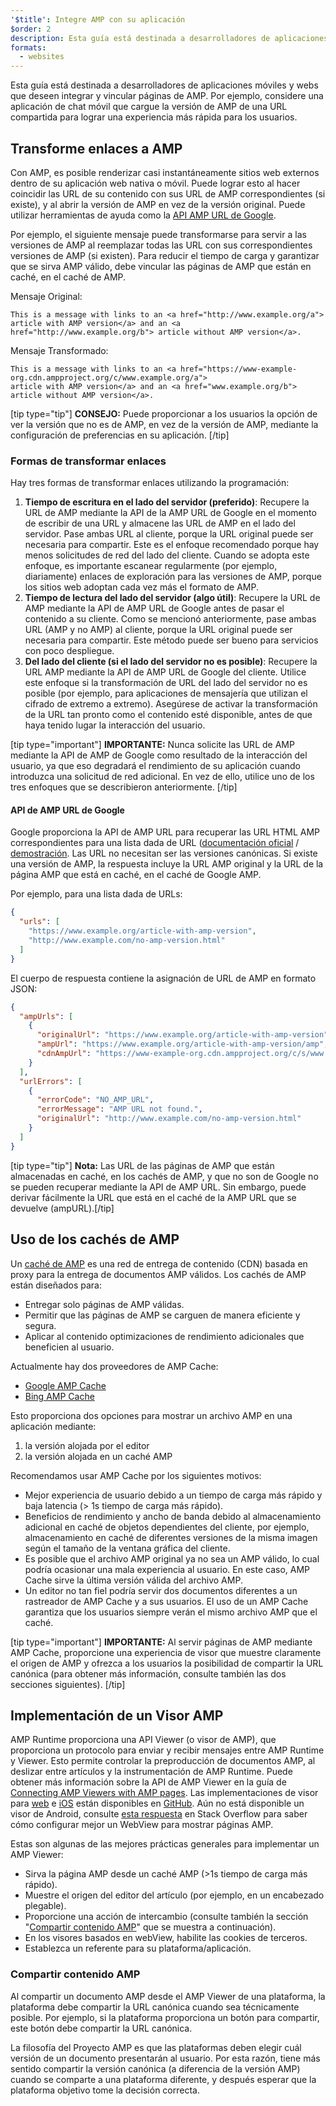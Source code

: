 ```yaml
---
'$title': Integre AMP con su aplicación
$order: 2
description: Esta guía está destinada a desarrolladores de aplicaciones móviles y webs que deseen integrar y vincular páginas de AMP. Por ejemplo, considere una aplicación de chat móvil...
formats:
  - websites
---
```


Esta guía está destinada a desarrolladores de aplicaciones móviles y webs que deseen integrar y vincular páginas de AMP. Por ejemplo, considere una aplicación de chat móvil que cargue la versión de AMP de una URL compartida para lograr una experiencia más rápida para los usuarios.

## Transforme enlaces a AMP

Con AMP, es posible renderizar casi instantáneamente sitios web externos dentro de su aplicación web nativa o móvil. Puede lograr esto al hacer coincidir las URL de su contenido con sus URL de AMP correspondientes (si existe), y al abrir la versión de AMP en vez de la versión original. Puede utilizar herramientas de ayuda como la [API AMP URL de Google](https://developers.google.com/amp/cache/use-amp-url).

Por ejemplo, el siguiente mensaje puede transformarse para servir a las versiones de AMP al reemplazar todas las URL con sus correspondientes versiones de AMP (si existen). Para reducir el tiempo de carga y garantizar que se sirva AMP válido, debe vincular las páginas de AMP que están en caché, en el caché de AMP.

Mensaje Original:

```text
This is a message with links to an <a href="http://www.example.org/a">
article with AMP version</a> and an <a href="http://www.example.org/b"> article without AMP version</a>.
```

Mensaje Transformado:

```text
This is a message with links to an <a href="https://www-example-org.cdn.ampproject.org/c/www.example.org/a">
article with AMP version</a> and an <a href="www.example.org/b"> article without AMP version</a>.
```

[tip type="tip"] **CONSEJO:** Puede proporcionar a los usuarios la opción de ver la versión que no es de AMP, en vez de la versión de AMP, mediante la configuración de preferencias en su aplicación. [/tip]

### Formas de transformar enlaces

Hay tres formas de transformar enlaces utilizando la programación:

1. **Tiempo de escritura en el lado del servidor (preferido)**: Recupere la URL de AMP mediante la API de la AMP URL de Google en el momento de escribir de una URL y almacene las URL de AMP en el lado del servidor. Pase ambas URL al cliente, porque la URL original puede ser necesaria para compartir. Este es el enfoque recomendado porque hay menos solicitudes de red del lado del cliente. Cuando se adopta este enfoque, es importante escanear regularmente (por ejemplo, diariamente) enlaces de exploración para las versiones de AMP, porque los sitios web adoptan cada vez más el formato de AMP.
2. **Tiempo de lectura del lado del servidor (algo útil)**: Recupere la URL de AMP mediante la API de AMP URL de Google antes de pasar el contenido a su cliente. Como se mencionó anteriormente, pase ambas URL (AMP y no AMP) al cliente, porque la URL original puede ser necesaria para compartir. Este método puede ser bueno para servicios con poco despliegue.
3. **Del lado del cliente (si el lado del servidor no es posible)**: Recupere la URL AMP mediante la API de AMP URL de Google del cliente. Utilice este enfoque si la transformación de URL del lado del servidor no es posible (por ejemplo, para aplicaciones de mensajería que utilizan el cifrado de extremo a extremo). Asegúrese de activar la transformación de la URL tan pronto como el contenido esté disponible, antes de que haya tenido lugar la interacción del usuario.

[tip type="important"] <strong>IMPORTANTE:</strong> Nunca solicite las URL de AMP mediante la API de AMP de Google como resultado de la interacción del usuario, ya que eso degradará el rendimiento de su aplicación cuando introduzca una solicitud de red adicional. En vez de ello, utilice uno de los tres enfoques que se describieron anteriormente. [/tip]

#### API de AMP URL de Google

Google proporciona la API de AMP URL para recuperar las URL HTML AMP correspondientes para una lista dada de URL ([documentación oficial](https://developers.google.com/amp/cache/use-amp-url) / [demostración](../../../documentation/examples/documentation/Using_the_AMP_URL_API.html). Las URL no necesitan ser las versiones canónicas. Si existe una versión de AMP, la respuesta incluye la URL AMP original y la URL de la página AMP que está en caché, en el caché de Google AMP.

Por ejemplo, para una lista dada de URLs:

```json
{
  "urls": [
    "https://www.example.org/article-with-amp-version",
    "http://www.example.com/no-amp-version.html"
  ]
}
```

El cuerpo de respuesta contiene la asignación de URL de AMP en formato JSON:

```json
{
  "ampUrls": [
    {
      "originalUrl": "https://www.example.org/article-with-amp-version",
      "ampUrl": "https://www.example.org/article-with-amp-version/amp",
      "cdnAmpUrl": "https://www-example-org.cdn.ampproject.org/c/s/www.example.org/article-with-amp-version"
    }
  ],
  "urlErrors": [
    {
      "errorCode": "NO_AMP_URL",
      "errorMessage": "AMP URL not found.",
      "originalUrl": "http://www.example.com/no-amp-version.html"
    }
  ]
}
```

[tip type="tip"] <strong>Nota:</strong> Las URL de las páginas de AMP que están almacenadas en caché, en los cachés de AMP, y que no son de Google no se pueden recuperar mediante la API de AMP URL. Sin embargo, puede derivar fácilmente la URL que está en el caché de la AMP URL que se devuelve (ampURL).[/tip]

## Uso de los cachés de AMP

Un [caché de AMP](../../../documentation/guides-and-tutorials/learn/amp-caches-and-cors/how_amp_pages_are_cached.md) es una red de entrega de contenido (CDN) basada en proxy para la entrega de documentos AMP válidos. Los cachés de AMP están diseñados para:

- Entregar solo páginas de AMP válidas.
- Permitir que las páginas de AMP se carguen de manera eficiente y segura.
- Aplicar al contenido optimizaciones de rendimiento adicionales que beneficien al usuario.

Actualmente hay dos proveedores de AMP Cache:

- [Google AMP Cache](https://developers.google.com/amp/cache/)
- [Bing AMP Cache](https://www.bing.com/webmaster/help/bing-amp-cache-bc1c884c)

Esto proporciona dos opciones para mostrar un archivo AMP en una aplicación mediante:

1. la versión alojada por el editor
2. la versión alojada en un caché AMP

Recomendamos usar AMP Cache por los siguientes motivos:

- Mejor experiencia de usuario debido a un tiempo de carga más rápido y baja latencia (> 1s tiempo de carga más rápido).
- Beneficios de rendimiento y ancho de banda debido al almacenamiento adicional en caché de objetos dependientes del cliente, por ejemplo, almacenamiento en caché de diferentes versiones de la misma imagen según el tamaño de la ventana gráfica del cliente.
- Es posible que el archivo AMP original ya no sea un AMP válido, lo cual podría ocasionar una mala experiencia al usuario. En este caso, AMP Cache sirve la última versión válida del archivo AMP.
- Un editor no tan fiel podría servir dos documentos diferentes a un rastreador de AMP Cache y a sus usuarios. El uso de un AMP Cache garantiza que los usuarios siempre verán el mismo archivo AMP que el caché.

[tip type="important"] <strong>IMPORTANTE:</strong> Al servir páginas de AMP mediante AMP Cache, proporcione una experiencia de visor que muestre claramente el origen de AMP y ofrezca a los usuarios la posibilidad de compartir la URL canónica (para obtener más información, consulte también las dos secciones siguientes). [/tip]

## Implementación de un Visor AMP

AMP Runtime proporciona una API Viewer (o visor de AMP), que proporciona un protocolo para enviar y recibir mensajes entre AMP Runtime y Viewer. Esto permite controlar la preproducción de documentos AMP, al deslizar entre artículos y la instrumentación de AMP Runtime. Puede obtener más información sobre la API de AMP Viewer en la guía de [Connecting AMP Viewers with AMP pages](https://github.com/ampproject/amphtml/blob/master/extensions/amp-viewer-integration/integrating-viewer-with-amp-doc-guide.md). Las implementaciones de visor para [web](https://github.com/ampproject/amp-viewer/blob/master/mobile-web/README.md) e [iOS](https://github.com/ampproject/amp-viewer/tree/master/ios) están disponibles en [GitHub](https://github.com/ampproject/amp-viewer). Aún no está disponible un visor de Android, consulte [esta respuesta](https://stackoverflow.com/questions/44856759/does-we-need-to-change-anything-in-usual-webpage-loader-for-loading-an-amp-acce/44869038#44869038) en Stack Overflow para saber cómo configurar mejor un WebView para mostrar páginas AMP.

Estas son algunas de las mejores prácticas generales para implementar un AMP Viewer:

- Sirva la página AMP desde un caché AMP (>1s tiempo de carga más rápido).
- Muestre el origen del editor del artículo (por ejemplo, en un encabezado plegable).
- Proporcione una acción de intercambio (consulte también la sección "[Compartir contenido AMP](#sharing-amp-content)" que se muestra a continuación).
- En los visores basados en webView, habilite las cookies de terceros.
- Establezca un referente para su plataforma/aplicación.

### Compartir contenido AMP <a name="sharing-amp-content"></a>

Al compartir un documento AMP desde el AMP Viewer de una plataforma, la plataforma debe compartir la URL canónica cuando sea técnicamente posible. Por ejemplo, si la plataforma proporciona un botón para compartir, este botón debe compartir la URL canónica.

La filosofía del Proyecto AMP es que las plataformas deben elegir cuál versión de un documento presentarán al usuario. Por esta razón, tiene más sentido compartir la versión canónica (a diferencia de la versión AMP) cuando se comparte a una plataforma diferente, y después esperar que la plataforma objetivo tome la decisión correcta.
